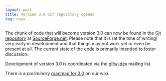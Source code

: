 ```yaml
---
layout: post
title: Version 3.0 Git repository opened
tag: news
---
```


The chunk of code that will become version 3.0 can now be found in the
[Git repository](https://sourceforge.net/scm/?type=git&group_id=72569)
at
[SourceForge.net](http://sourceforge.net/projects/glfw/develop).
Please note that it is (at the time of writing) very early in development and
that things may not work yet or even be present at all.  The current state of
the code is primarily intended to foster discussion.

Development of version 3.0 is coordinated via the
[glfw-dev](https://lists.stacken.kth.se/mailman/listinfo/glfw-dev)
mailing list.

There is a *preliminary*
[roadmap for 3.0](http://wiki.glfw.org/wiki/Roadmap_for_3.0) on
our wiki.